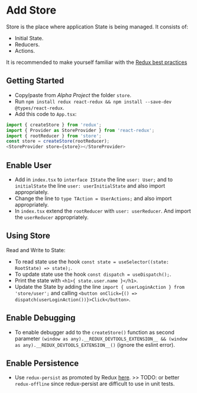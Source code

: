 # Add Store

Store is the place where application State is being managed. It consists of:
- Initial State.
- Reducers.
- Actions.

It is recommended to make yourself familiar with the [Redux best practices](https://redux.js.org/style-guide/style-guide)

## Getting Started

- Copy/paste from *Alpha Project* the folder `store`.
- Run `npm install redux react-redux && npm install --save-dev @types/react-redux`.
- Add this code to `App.tsx`:
```javascript
import { createStore } from 'redux';
import { Provider as StoreProvider } from 'react-redux';
import { rootReducer } from 'store';
const store = createStore(rootReducer);
<StoreProvider store={store}></StoreProvider>
```

## Enable User

- Add in `index.tsx` to `interface IState` the line `user: User;` and to `initialState` the line `user: userInitialState` and also import appropriately.
- Change the line to `type TAction = UserActions;` and also import appropriately.
- In `index.tsx` extend the `rootReducer` with `user: userReducer`. And import the `userReducer` appropriately.

## Using Store

Read and Write to State:
- To read state use the hook `const state = useSelector((state: RootState) => state);`.
- To update state use the hook `const dispatch = useDispatch();`.
- Print the state with `<h1>{ state.user.name }</h1>`.
- Update the State by adding the line `import { userLoginAction } from 'store/user';` and calling `<button onClick={() => dispatch(userLoginAction())}>Click</button>`.

## Enable Debugging

- To enable debugger add to the `createStore()` function as second parameter `(window as any).__REDUX_DEVTOOLS_EXTENSION__ && (window as any).__REDUX_DEVTOOLS_EXTENSION__()` (ignore the eslint error).

## Enable Persistence
- Use `redux-persist` as promoted by Redux [here](https://redux.js.org/introduction/ecosystem#persistence). >> TODO: or better `redux-offline` since redux-persist are difficult to use in unit tests.
